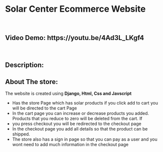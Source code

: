 # Solar Center Ecommerce Website
<br>
<h2> Video Demo: <b>https://youtu.be/4Ad3L_LKgf4</b> </h3> 
<br>
<h2>Description:</h2>

<h2>About The store:</h2>
<p>The website is created using <b>Django, Html, Css and Javscript</b></p>

<div>
    <ul>
        <li>Has the store Page which has solar products if you click add to cart you will be directed to the cart Page
        <li>In the cart page you can increase or decrease products you added. Products that you reduce to zero will be deleted from the cart. If <li>you press checkout you will be redirected to the checkout page
        <li>In the checkout page you add all details so that the product can be shipped.
        <li>The store also has a sign in page so that you can pay as a user and you wont need to add much information in the checkout page
    </ul>

</div>
